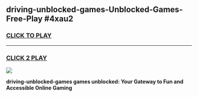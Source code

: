 
## driving-unblocked-games-Unblocked-Games-Free-Play #4xau2
<h3>
<a href="https://us.freeplayer.one?title=driving-unblocked-games&ref=9M">CLICK TO PLAY</a></h3>
<hr>

<h3>
<a href="https://us.freeplayer.one?title=driving-unblocked-games&ref=9M">CLICK 2 PLAY</a>
  
</h3>

<a href="https://us.freeplayer.one?title=driving-unblocked-games&ref=9M"><img src="https://clearcache.store/games.png"></a>


**driving-unblocked-games games unblocked: Your Gateway to Fun and Accessible Online Gaming**
